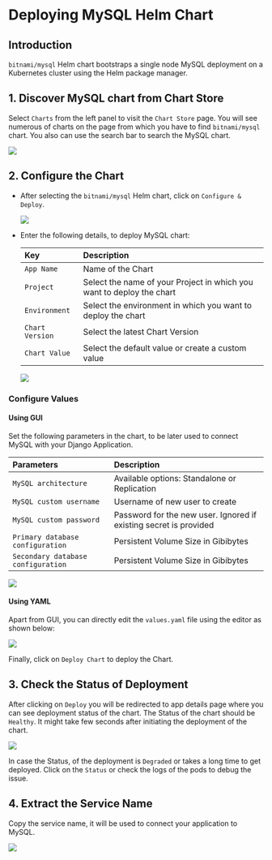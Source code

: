 # Deploying MySQL Helm Chart

## Introduction

`bitnami/mysql` Helm chart bootstraps a single node MySQL deployment on a Kubernetes cluster using the Helm package manager.

## 1. Discover MySQL chart from Chart Store

Select `Charts` from the left panel to visit the `Chart Store` page. You will see numerous of charts on the page from which you have to find `bitnami/mysql` chart. You also can use the search bar to search the MySQL chart.

![](https://devtron-public-asset.s3.us-east-2.amazonaws.com/images/deploy-chart/deploying-mysql-helm-chart/mysql-chart-db.jpg)

## 2. Configure the Chart

* After selecting the `bitnami/mysql` Helm chart, click on `Configure & Deploy`.

    ![](https://devtron-public-asset.s3.us-east-2.amazonaws.com/images/deploy-chart/deploying-mysql-helm-chart/configure-deploy-mysql.jpg)

* Enter the following details, to deploy MySQL chart:

    | Key | Description |
    | :--- | :--- |
    | `App Name` | Name of the Chart |
    | `Project` | Select the name of your Project in which you want to deploy the chart |
    | `Environment` | Select the environment in which you want to deploy the chart |
    | `Chart Version` | Select the latest Chart Version |
    | `Chart Value` | Select the default value or create a custom value |

    ![](https://devtron-public-asset.s3.us-east-2.amazonaws.com/images/deploy-chart/deploying-mysql-helm-chart/details-mysql.jpg)

### Configure Values

#### Using GUI

Set the following parameters in the chart, to be later used to connect MySQL with your Django Application.

| Parameters | Description |
| :--- | :--- |
| `MySQL architecture` | Available options: Standalone or Replication |
| `MySQL custom username` | Username of new user to create |
| `MySQL custom password` | Password for the new user. Ignored if existing secret is provided |
| `Primary database configuration` | Persistent Volume Size in Gibibytes |
| `Secondary database configuration` | Persistent Volume Size in Gibibytes |

![](https://devtron-public-asset.s3.us-east-2.amazonaws.com/images/deploy-chart/deploying-mysql-helm-chart/gui-mysql.jpg)

#### Using YAML

Apart from GUI, you can directly edit the `values.yaml` file using the editor as shown below:

![](https://devtron-public-asset.s3.us-east-2.amazonaws.com/images/deploy-chart/deploying-mysql-helm-chart/yaml-mysql.jpg)

Finally, click on `Deploy Chart` to deploy the Chart.

## 3. Check the Status of Deployment

After clicking on `Deploy` you will be redirected to app details page where you can see deployment status of the chart. The Status of the chart should be `Healthy`. It might take few seconds after initiating the deployment of the chart.

![](https://devtron-public-asset.s3.us-east-2.amazonaws.com/images/deploy-chart/deploying-mysql-helm-chart/deployment-status-mysql.jpg)

In case the Status, of the deployment is `Degraded` or takes a long time to get deployed.
Click on the `Status` or check the logs of the pods to debug the issue.

## 4. Extract the Service Name

Copy the service name, it will be used to connect your application to MySQL.

![](https://devtron-public-asset.s3.us-east-2.amazonaws.com/images/deploy-chart/deploying-mysql-helm-chart/mysql-service-db.jpg)

